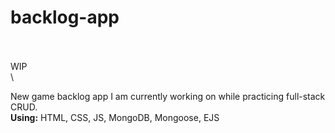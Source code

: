 # backlog-app
\
\
WIP
\
\

New game backlog app I am currently working on while practicing full-stack CRUD. \
**Using:** HTML, CSS, JS, MongoDB, Mongoose, EJS
